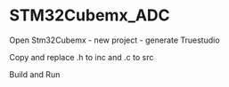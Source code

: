 # STM32Cubemx_ADC

Open Stm32Cubemx - new project - generate Truestudio

Copy and replace .h to inc and .c to src

Build and Run
